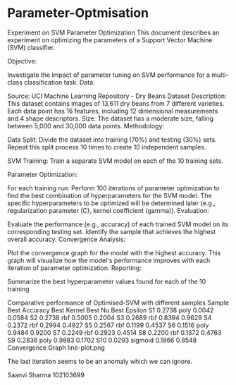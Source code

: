 # Parameter-Optmisation

 Experiment on SVM Parameter Optimization
This document describes an experiment on optimizing the parameters of a Support Vector Machine (SVM) classifier.

Objective:

Investigate the impact of parameter tuning on SVM performance for a multi-class classification task.
Data:

Source: UCI Machine Learning Repository - Dry Beans Dataset
Description: This dataset contains images of 13,611 dry beans from 7 different varieties. Each data point has 16 features, including 12 dimensional measurements and 4 shape descriptors.
Size: The dataset has a moderate size, falling between 5,000 and 30,000 data points.
Methodology:

Data Split: Divide the dataset into training (70%) and testing (30%) sets. Repeat this split process 10 times to create 10 independent samples.

SVM Training: Train a separate SVM model on each of the 10 training sets.

Parameter Optimization:

For each training run:
Perform 100 iterations of parameter optimization to find the best combination of hyperparameters for the SVM model.
The specific hyperparameters to be optimized will be determined later (e.g., regularization parameter (C), kernel coefficient (gamma)).
Evaluation:

Evaluate the performance (e.g., accuracy) of each trained SVM model on its corresponding testing set.
Identify the sample that achieves the highest overall accuracy.
Convergence Analysis:

Plot the convergence graph for the model with the highest accuracy. This graph will visualize how the model's performance improves with each iteration of parameter optimization.
Reporting:

Summarize the best hyperparameter values found for each of the 10 training

Comparative performance of Optimised-SVM with different samples
Sample	Best Accuracy	Best Kernel	Best Nu	Best Epsilon
S1	0.2738	poly	0.0042	0.0584
S2	0.2738	rbf	0.5005	0.2004
S3	0.2689	rbf	0.8394	0.9629
S4	0.2372	rbf	0.2994	0.4927
S5	0.2567	rbf	0.1199	0.4537
S6	0.1516	poly	0.9484	0.9200
S7	0.2249	rbf	0.2923	0.4514
S8	0.2200	rbf	0.1372	0.4763
S9	0.2836	poly	0.9883	0.1702
S10	0.0293	sigmoid	0.1866	0.8548
Convergence Graph
line-plot.png

The last iteration seems to be an anomaly which we can ignore.


Saanvi Sharma 
102103699
